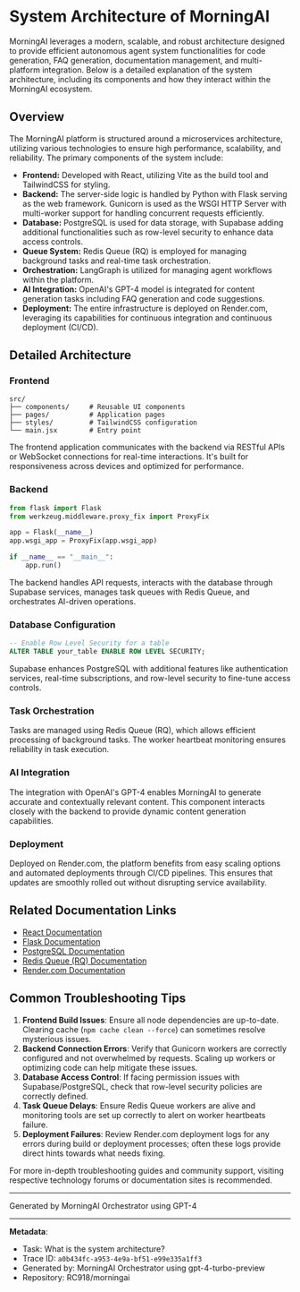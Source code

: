 # System Architecture of MorningAI

MorningAI leverages a modern, scalable, and robust architecture designed to provide efficient autonomous agent system functionalities for code generation, FAQ generation, documentation management, and multi-platform integration. Below is a detailed explanation of the system architecture, including its components and how they interact within the MorningAI ecosystem.

## Overview

The MorningAI platform is structured around a microservices architecture, utilizing various technologies to ensure high performance, scalability, and reliability. The primary components of the system include:

- **Frontend:** Developed with React, utilizing Vite as the build tool and TailwindCSS for styling.
- **Backend:** The server-side logic is handled by Python with Flask serving as the web framework. Gunicorn is used as the WSGI HTTP Server with multi-worker support for handling concurrent requests efficiently.
- **Database:** PostgreSQL is used for data storage, with Supabase adding additional functionalities such as row-level security to enhance data access controls.
- **Queue System:** Redis Queue (RQ) is employed for managing background tasks and real-time task orchestration.
- **Orchestration:** LangGraph is utilized for managing agent workflows within the platform.
- **AI Integration:** OpenAI's GPT-4 model is integrated for content generation tasks including FAQ generation and code suggestions.
- **Deployment:** The entire infrastructure is deployed on Render.com, leveraging its capabilities for continuous integration and continuous deployment (CI/CD).

## Detailed Architecture

### Frontend

```plaintext
src/
├── components/     # Reusable UI components
├── pages/          # Application pages
├── styles/         # TailwindCSS configuration
└── main.jsx        # Entry point
```

The frontend application communicates with the backend via RESTful APIs or WebSocket connections for real-time interactions. It's built for responsiveness across devices and optimized for performance.

### Backend

```python
from flask import Flask
from werkzeug.middleware.proxy_fix import ProxyFix

app = Flask(__name__)
app.wsgi_app = ProxyFix(app.wsgi_app)

if __name__ == "__main__":
    app.run()
```

The backend handles API requests, interacts with the database through Supabase services, manages task queues with Redis Queue, and orchestrates AI-driven operations.

### Database Configuration

```sql
-- Enable Row Level Security for a table
ALTER TABLE your_table ENABLE ROW LEVEL SECURITY;
```

Supabase enhances PostgreSQL with additional features like authentication services, real-time subscriptions, and row-level security to fine-tune access controls.

### Task Orchestration

Tasks are managed using Redis Queue (RQ), which allows efficient processing of background tasks. The worker heartbeat monitoring ensures reliability in task execution.

### AI Integration

The integration with OpenAI's GPT-4 enables MorningAI to generate accurate and contextually relevant content. This component interacts closely with the backend to provide dynamic content generation capabilities.

### Deployment

Deployed on Render.com, the platform benefits from easy scaling options and automated deployments through CI/CD pipelines. This ensures that updates are smoothly rolled out without disrupting service availability.

## Related Documentation Links

- [React Documentation](https://reactjs.org/docs/getting-started.html)
- [Flask Documentation](https://flask.palletsprojects.com/en/2.0.x/)
- [PostgreSQL Documentation](https://www.postgresql.org/docs/)
- [Redis Queue (RQ) Documentation](https://python-rq.org/docs/)
- [Render.com Documentation](https://render.com/docs)

## Common Troubleshooting Tips

1. **Frontend Build Issues**: Ensure all node dependencies are up-to-date. Clearing cache (`npm cache clean --force`) can sometimes resolve mysterious issues.
2. **Backend Connection Errors**: Verify that Gunicorn workers are correctly configured and not overwhelmed by requests. Scaling up workers or optimizing code can help mitigate these issues.
3. **Database Access Control**: If facing permission issues with Supabase/PostgreSQL, check that row-level security policies are correctly defined.
4. **Task Queue Delays**: Ensure Redis Queue workers are alive and monitoring tools are set up correctly to alert on worker heartbeats failure.
5. **Deployment Failures**: Review Render.com deployment logs for any errors during build or deployment processes; often these logs provide direct hints towards what needs fixing.

For more in-depth troubleshooting guides and community support, visiting respective technology forums or documentation sites is recommended.

---
Generated by MorningAI Orchestrator using GPT-4

---

**Metadata**:
- Task: What is the system architecture?
- Trace ID: `a0b434fc-a953-4e9a-bf51-e99e335a1ff3`
- Generated by: MorningAI Orchestrator using gpt-4-turbo-preview
- Repository: RC918/morningai
